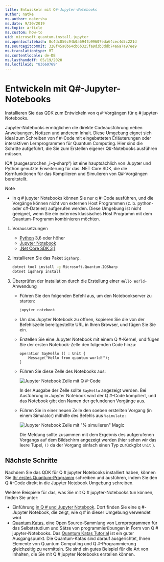 ```yaml
---
title: Entwickeln mit Q#-Jupyter-Notebooks
author: natke
ms.author: nakersha
ms.date: 9/30/2019
ms.topic: article
ms.custom: how-to
uid: microsoft.quantum.install.jupyter
ms.openlocfilehash: 0c4dc856c94b0a694fb99607eda64cec4d5c221d
ms.sourcegitcommit: 328f45a0b64cb6b325fa9d3b3ddb74a6a7a97ee9
ms.translationtype: MT
ms.contentlocale: de-DE
ms.lasthandoff: 05/19/2020
ms.locfileid: "83660769"
---
```

# <a name="develop-with-q-jupyter-notebooks"></a>Entwickeln mit Q#-Jupyter-Notebooks

Installieren Sie das QDK zum Entwickeln von q #-Vorgängen für q # jupyter-Notebooks.

Jupyter-Notebooks ermöglichen die direkte Codeausführung neben Anweisungen, Notizen und anderem Inhalt. Diese Umgebung eignet sich ideal zum Schreiben von f #-Code mit eingebetteten Erläuterungen oder interaktiven Lernprogrammen für Quantum Computing. Hier sind die Schritte aufgeführt, die Sie zum Erstellen eigener Q#-Notebooks ausführen müssen.

IQ# (ausgesprochen „i-q-sharp“) ist eine hauptsächlich von Jupyter und Python genutzte Erweiterung für das .NET Core SDK, die die Kernfunktionen für das Kompilieren und Simulieren von Q#-Vorgängen bereitstellt.

> [!NOTE]
> * In q # jupyter Notebooks können Sie nur q #-Code ausführen, und die Vorgänge können nicht von externen Host Programmen (z. b. python-oder c#-Dateien) aufgerufen werden. Diese Umgebung ist nicht geeignet, wenn Sie ein externes klassisches Host Programm mit dem Quantum-Programm kombinieren möchten.

1. Voraussetzungen

    - [Python](https://www.python.org/downloads/) 3,6 oder höher
    - [Jupyter Notebook](https://jupyter.readthedocs.io/en/latest/install.html)
    - [.Net Core SDK 3,1](https://dotnet.microsoft.com/download/dotnet-core/3.1)

1. Installieren Sie das Paket `iqsharp`.

    ```bash
    dotnet tool install -g Microsoft.Quantum.IQSharp
    dotnet iqsharp install
    ```

1. Überprüfen der Installation durch die Erstellung einer `Hello World`-Anwendung

    - Führen Sie den folgenden Befehl aus, um den Notebookserver zu starten:

        ```bash
        jupyter notebook
        ```

    - Um das Jupyter Notebook zu öffnen, kopieren Sie die von der Befehlszeile bereitgestellte URL in Ihren Browser, und fügen Sie Sie ein.

    - Erstellen Sie eine Jupyter Notebook mit einem Q #-Kernel, und fügen Sie der ersten Notebook-Zelle den folgenden Code hinzu:

        ```qsharp
        operation SayHello () : Unit {
            Message("Hello from quantum world!");
        }
        ```

    - Führen Sie diese Zelle des Notebooks aus:

        ![Jupyter Notebook Zelle mit Q #-Code](~/media/install-guide-jupyter.png)

        In der Ausgabe der Zelle sollte `SayHello` angezeigt werden. Bei Ausführung in Jupyter Notebook wird der Q #-Code kompiliert, und das Notebook gibt den Namen der gefundenen Vorgänge aus.


    - Führen Sie in einer neuen Zelle den soeben erstellten Vorgang (in einem Simulator) mithilfe des Befehls aus `%simulate` :

        ![Jupyter Notebook Zelle mit "% simulieren" Magic](~/media/install-guide-jupyter-simulate.png)

        Die Meldung sollte zusammen mit dem Ergebnis des aufgerufenen Vorgangs auf dem Bildschirm angezeigt werden (hier sehen wir das leere Tupel, `()` da der Vorgang einfach einen Typ zurückgibt `Unit` ).

## <a name="next-steps"></a>Nächste Schritte

Nachdem Sie das QDK für Q # jupyter Notebooks installiert haben, können Sie [Ihr erstes Quantum-Programm](xref:microsoft.quantum.quickstarts.qrng) schreiben und ausführen, indem Sie den Q #-Code direkt in die Jupyter Notebook Umgebung schreiben.

Weitere Beispiele für das, was Sie mit Q # jupyter-Notebooks tun können, finden Sie unter:
- Einführung [in Q # und Jupyter Notebook](https://docs.microsoft.com/samples/microsoft/quantum/intro-to-qsharp-jupyter/). Dort finden Sie eine q #-Jupyter Notebook, die zeigt, wie q # in dieser Umgebung verwendet wird.
- [Quantum Katas](xref:microsoft.quantum.overview.katas), eine Open Source-Sammlung von Lernprogrammen für das Selbststudium und Sätze von programmierübungen in Form von Q # jupyter-Notebooks. Das [Quantum Katas Tutorial](https://github.com/microsoft/QuantumKatas#tutorial-topics) ist ein guter Ausgangspunkt. Die Quantum-Katas sind darauf ausgerichtet, Ihnen Elemente von Quantum Computing und Q #-Programmierung gleichzeitig zu vermitteln. Sie sind ein gutes Beispiel für die Art von Inhalten, die Sie mit Q # jupyter Notebooks erstellen können.
